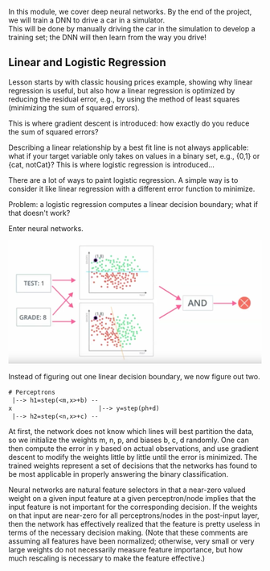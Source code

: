 In this module, we cover deep neural networks.  By the end of the project, we will train a DNN to drive a car in a simulator.  
This will be done by manually driving the car in the simulation to develop a training set; the DNN will then learn from the way you drive!

## Linear and Logistic Regression
Lesson starts by with classic housing prices example, showing why linear regression is useful, but also 
how a linear regression is optimized by reducing the residual error, e.g., by using the method of least 
squares (minimizing the sum of squared errors). 

This is where gradient descent is introduced: how exactly do you reduce the sum of squared errors?

Describing a linear relationship by a best fit line is not always applicable: what if your target variable
only takes on values in a binary set, e.g., {0,1} or {cat, notCat}?  This is where logistic regression
is introduced...

There are a lot of ways to paint logistic regression. A simple way is to consider it like linear regression
with a different error function to minimize.

Problem: a logistic regression computes a linear decision boundary; what if that doesn't work?

Enter neural networks.

![simple nn](./images/simple-nn.png)

Instead of figuring out one linear decision boundary, we now figure out two.
```
# Perceptrons
 |--> h1=step(<m,x>+b) --
x                        |--> y=step(ph+d)
 |--> h2=step(<n,x>+c) --
```

At first, the network does not know which lines will best partition the data, so we initialize
the weights m, n, p, and biases b, c, d randomly.  One can then compute the error in y based on actual observations,
and use gradient descent to modify the weights little by little until the error is minimized.
The trained weights represent a set of decisions that the networks has found to be most applicable
in properly answering the binary classification.

Neural networks are natural feature selectors in that a near-zero valued weight on a given input feature
at a given perceptron/node implies that the input feature is not important for the corresponding decision.
If the weights on that input are near-zero for all perceptrons/nodes in the post-input layer, then the network
has effectively realized that the feature is pretty useless in terms of the necessary decision making. 
(Note that these comments are assuming all features have been normalized; otherwise, very small or very
large weights do not necessarily measure feature importance, but how much rescaling is necessary to 
make the feature effective.)



